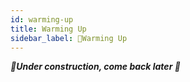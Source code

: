 ```yaml
---
id: warming-up
title: Warming Up
sidebar_label: 🚧Warming Up
---
```


_**🚧Under construction, come back later 🚧**_

<!--
Two middlewares available
-->
